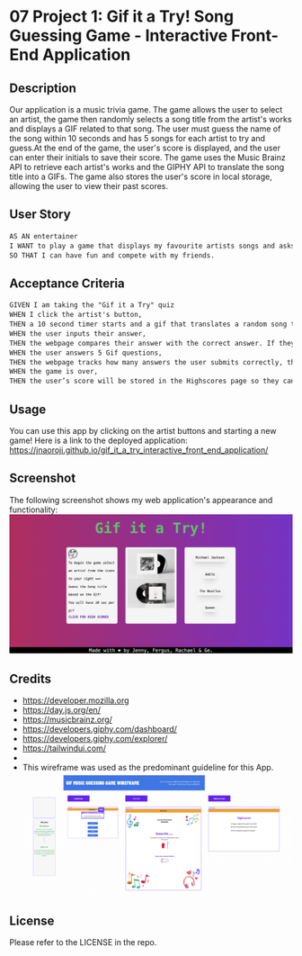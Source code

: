 # 07 Project 1: Gif it a Try! Song Guessing Game - Interactive Front-End Application

## Description

Our application is a music trivia game. The game allows the user to select an artist, the game then randomly selects a song title from the artist's works and displays a GIF related to that song. The user must guess the name of the song within 10 seconds and has 5 songs for each artist to try and guess.At the end of the game, the user's score is displayed, and the user can enter their initials to save their score. The game uses the Music Brainz API to retrieve each artist's works and the GIPHY API to translate the song title into a GIFs. The game also stores the user's score in local storage, allowing the user to view their past scores.

## User Story

```md
AS AN entertainer
I WANT to play a game that displays my favourite artists songs and asks me to identitfy the song based on a related giphy video.
SO THAT I can have fun and compete with my friends.
```

## Acceptance Criteria

```md
GIVEN I am taking the "Gif it a Try" quiz
WHEN I click the artist's button,
THEN a 10 second timer starts and a gif that translates a random song title is displayed on screen.
WHEN the user inputs their answer,
THEN the webpage compares their answer with the correct answer. If they match the webpage displays “correct”/”incorrect” in a modal Pop up, respectively.
WHEN the user answers 5 Gif questions, 
THEN the webpage tracks how many answers the user submits correctly, the webpage then displays the user’s score / 5 in a modal pop up
WHEN the game is over,
THEN the user’s score will be stored in the Highscores page so they can see how many they got right and compete with their friends.
```

## Usage
You can use this app by clicking on the artist buttons and starting a new game!
Here is a link to the deployed application:  https://jnaoroji.github.io/gif_it_a_try_interactive_front_end_application/

## Screenshot

The following screenshot shows my web application's appearance and functionality:
![this is the screenshot of my application, colour coded hours with schedule for the work day](./assets/images/screenshot.png)

## Credits

* https://developer.mozilla.org
* https://day.js.org/en/ 
* https://musicbrainz.org/
* https://developers.giphy.com/dashboard/
* https://developers.giphy.com/explorer/
* https://tailwindui.com/
* 
* This wireframe was used as the predominant guideline for this App.
![Wireframe for gif it a try app](./assets/images/wireframescreenshot.png)

## License

Please refer to the LICENSE in the repo.

